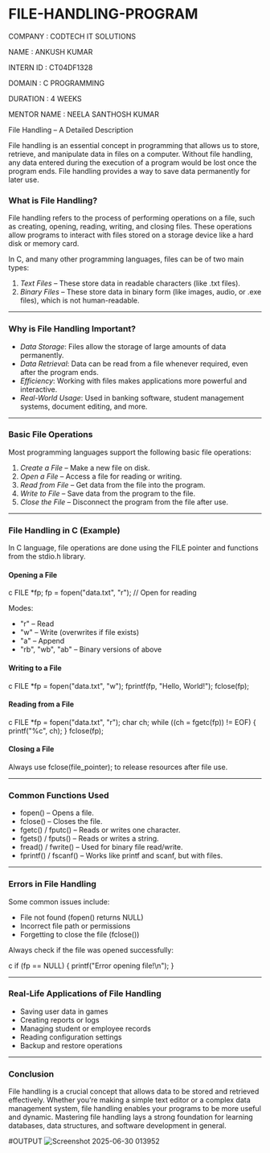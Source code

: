 # FILE-HANDLING-PROGRAM

COMPANY : CODTECH IT SOLUTIONS

NAME : ANKUSH KUMAR

INTERN ID : CT04DF1328

DOMAIN : C PROGRAMMING

DURATION : 4 WEEKS

MENTOR NAME : NEELA SANTHOSH KUMAR

File Handling – A Detailed Description

File handling is an essential concept in programming that allows us to store, retrieve, and manipulate data in files on a computer. Without file handling, any data entered during the execution of a program would be lost once the program ends. File handling provides a way to save data permanently for later use.

### What is File Handling?

File handling refers to the process of performing operations on a file, such as creating, opening, reading, writing, and closing files. These operations allow programs to interact with files stored on a storage device like a hard disk or memory card.

In C, and many other programming languages, files can be of two main types:

1. *Text Files* – These store data in readable characters (like .txt files).
2. *Binary Files* – These store data in binary form (like images, audio, or .exe files), which is not human-readable.

---

### Why is File Handling Important?

* *Data Storage*: Files allow the storage of large amounts of data permanently.
* *Data Retrieval*: Data can be read from a file whenever required, even after the program ends.
* *Efficiency*: Working with files makes applications more powerful and interactive.
* *Real-World Usage*: Used in banking software, student management systems, document editing, and more.

---

### Basic File Operations

Most programming languages support the following basic file operations:

1. *Create a File* – Make a new file on disk.
2. *Open a File* – Access a file for reading or writing.
3. *Read from File* – Get data from the file into the program.
4. *Write to File* – Save data from the program to the file.
5. *Close the File* – Disconnect the program from the file after use.

---

### File Handling in C (Example)

In C language, file operations are done using the FILE pointer and functions from the stdio.h library.

#### Opening a File

c
FILE *fp;
fp = fopen("data.txt", "r"); // Open for reading


Modes:

* "r" – Read
* "w" – Write (overwrites if file exists)
* "a" – Append
* "rb", "wb", "ab" – Binary versions of above

#### Writing to a File

c
FILE *fp = fopen("data.txt", "w");
fprintf(fp, "Hello, World!");
fclose(fp);


#### Reading from a File

c
FILE *fp = fopen("data.txt", "r");
char ch;
while ((ch = fgetc(fp)) != EOF) {
    printf("%c", ch);
}
fclose(fp);


#### Closing a File

Always use fclose(file_pointer); to release resources after file use.

---

### Common Functions Used

* fopen() – Opens a file.
* fclose() – Closes the file.
* fgetc() / fputc() – Reads or writes one character.
* fgets() / fputs() – Reads or writes a string.
* fread() / fwrite() – Used for binary file read/write.
* fprintf() / fscanf() – Works like printf and scanf, but with files.

---

### Errors in File Handling

Some common issues include:

* File not found (fopen() returns NULL)
* Incorrect file path or permissions
* Forgetting to close the file (fclose())

Always check if the file was opened successfully:

c
if (fp == NULL) {
    printf("Error opening file!\n");
}


---

### Real-Life Applications of File Handling

* Saving user data in games
* Creating reports or logs
* Managing student or employee records
* Reading configuration settings
* Backup and restore operations

---

### Conclusion

File handling is a crucial concept that allows data to be stored and retrieved effectively. Whether you’re making a simple text editor or a complex data management system, file handling enables your programs to be more useful and dynamic. Mastering file handling lays a strong foundation for learning databases, data structures, and software development in general.

#OUTPUT
![Screenshot 2025-06-30 013952](https://github.com/user-attachments/assets/e2f5d5e1-c3ef-4695-9e55-55a811929ada)
